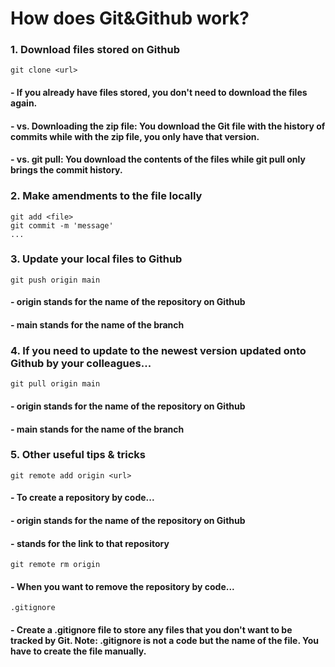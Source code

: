 # How does Git&Github work? 

### 1. Download files stored on Github 
```
git clone <url>
```
#### - If you already have files stored, you don't need to download the files again. 
#### - vs. **Downloading the zip file:** You download the Git file with the history of commits while with the zip file, you only have that version. 
#### - vs. **git pull:** You download the contents of the files while git pull only brings the commit history. 

### 2. Make amendments to the file locally 
```
git add <file>
git commit -m 'message'
...
```

### 3. Update your local files to Github 
```
git push origin main
```
#### - origin stands for the name of the repository on Github
#### - main stands for the name of the branch 

### 4. If you need to update to the newest version updated onto Github by your colleagues... 
```
git pull origin main 
```
#### - origin stands for the name of the repository on Github
#### - main stands for the name of the branch 

### 5. Other useful tips & tricks
```
git remote add origin <url>
```
#### - To create a repository by code... 
#### - origin stands for the name of the repository on Github
#### - <url> stands for the link to that repository
```
git remote rm origin
```
#### - When you want to remove the repository by code...
```
.gitignore
```
#### - Create a .gitignore file to store any files that you don't want to be tracked by Git. Note: .gitignore is not a code but the name of the file. You have to create the file manually. 

